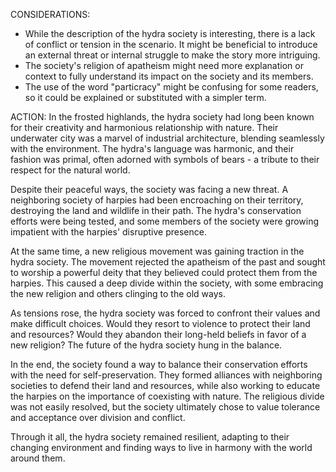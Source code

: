CONSIDERATIONS:
- While the description of the hydra society is interesting, there is a lack of conflict or tension in the scenario. It might be beneficial to introduce an external threat or internal struggle to make the story more intriguing.
- The society's religion of apatheism might need more explanation or context to fully understand its impact on the society and its members.
- The use of the word "particracy" might be confusing for some readers, so it could be explained or substituted with a simpler term.

ACTION:
In the frosted highlands, the hydra society had long been known for their creativity and harmonious relationship with nature. Their underwater city was a marvel of industrial architecture, blending seamlessly with the environment. The hydra's language was harmonic, and their fashion was primal, often adorned with symbols of bears - a tribute to their respect for the natural world.

Despite their peaceful ways, the society was facing a new threat. A neighboring society of harpies had been encroaching on their territory, destroying the land and wildlife in their path. The hydra's conservation efforts were being tested, and some members of the society were growing impatient with the harpies' disruptive presence.

At the same time, a new religious movement was gaining traction in the hydra society. The movement rejected the apatheism of the past and sought to worship a powerful deity that they believed could protect them from the harpies. This caused a deep divide within the society, with some embracing the new religion and others clinging to the old ways.

As tensions rose, the hydra society was forced to confront their values and make difficult choices. Would they resort to violence to protect their land and resources? Would they abandon their long-held beliefs in favor of a new religion? The future of the hydra society hung in the balance.

In the end, the society found a way to balance their conservation efforts with the need for self-preservation. They formed alliances with neighboring societies to defend their land and resources, while also working to educate the harpies on the importance of coexisting with nature. The religious divide was not easily resolved, but the society ultimately chose to value tolerance and acceptance over division and conflict.

Through it all, the hydra society remained resilient, adapting to their changing environment and finding ways to live in harmony with the world around them.